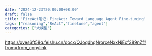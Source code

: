 ```yaml
---
date: '2024-12-23T20:00:00+08:00'
draft: false
title: 'FireAct笔记：FireAct: Toward Language Agent Fine-tuning'
tags: ["reasoning","ReAct","finetune","agent"]
categories: ["大模型"]
---
```


https://xves6ft58q.feishu.cn/docx/QJoqdhqNrorceNxxNjEcf389nZf?from=from_copylink
